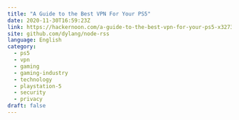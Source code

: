 ```yaml
---
title: "A Guide to the Best VPN For Your PS5"
date: 2020-11-30T16:59:23Z
link: https://hackernoon.com/a-guide-to-the-best-vpn-for-your-ps5-x3273z3d?source=rss&utm_medium=RSS&utm_source=news.12bit.vn
site: github.com/dylang/node-rss
language: English
category:
  - ps5
  - vpn
  - gaming
  - gaming-industry
  - technology
  - playstation-5
  - security
  - privacy
draft: false
---
```


